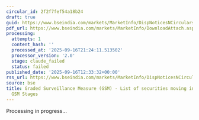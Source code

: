 ```yaml
---
circular_id: 2f2f7fef54a18b24
draft: true
guid: https://www.bseindia.com/markets/MarketInfo/DispNoticesNCirculars.aspx?Noticeid={7866370C-5748-4361-8861-C4F84093386D}&noticeno=20250916-62&dt=09/16/2025&icount=62&totcount=79&flag=0
pdf_url: https://www.bseindia.com/markets/MarketInfo/DownloadAttach.aspx?id=20250916-62&attachedId=f547915b-540b-44c7-ad68-821e31c9edd2
processing:
  attempts: 1
  content_hash: ''
  processed_at: '2025-09-16T21:24:11.513502'
  processor_version: '2.0'
  stage: claude_failed
  status: failed
published_date: '2025-09-16T12:33:32+00:00'
rss_url: https://www.bseindia.com/markets/MarketInfo/DispNoticesNCirculars.aspx?Noticeid={7866370C-5748-4361-8861-C4F84093386D}&noticeno=20250916-62&dt=09/16/2025&icount=62&totcount=79&flag=0
source: bse
title: Graded Surveillance Measure (GSM) - List of securities moving into their respective
  GSM Stages
---
```


Processing in progress...
